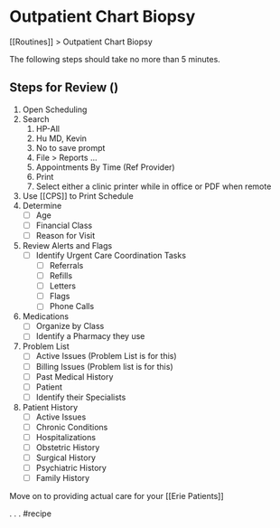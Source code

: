 # Outpatient Chart Biopsy
[[Routines]] > Outpatient Chart Biopsy

The following steps should take no more than 5 minutes.

## Steps for Review ()
1. Open Scheduling
2. Search
	1. HP-All
	2. Hu MD, Kevin
	3. No to save prompt
	4. File > Reports ...
	5. Appointments By Time (Ref Provider)
	6. Print
	7. Select either a clinic printer while in office or PDF when remote
3. Use [[CPS]] to Print Schedule
4. Determine
	- [ ] Age
	- [ ] Financial Class
	- [ ] Reason for Visit
3. Review Alerts and Flags
	- [ ] Identify Urgent Care Coordination Tasks
		- [ ] Referrals
		- [ ] Refills
		- [ ] Letters
		- [ ] Flags
		- [ ] Phone Calls
3. Medications
	- [ ] Organize by Class
	- [ ] Identify a Pharmacy they use
4. Problem List
	- [ ] Active Issues (Problem List is for this)
	- [ ] Billing Issues (Problem list is for this)
	- [ ] Past Medical History
	- [ ] Patient
	- [ ] Identify their Specialists
5. Patient History
	- [ ] Active Issues
	- [ ] Chronic Conditions
	- [ ] Hospitalizations
	- [ ] Obstetric History
	- [ ] Surgical History
	- [ ] Psychiatric History
	- [ ] Family History

Move on to providing actual care for your [[Erie Patients]]

.
.
.
#recipe
